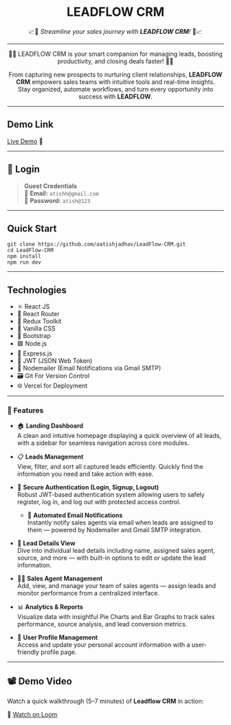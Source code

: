 <div align="center">

# **LEADFLOW CRM**  
📈🤝 *Streamline your sales journey with **LEADFLOW CRM**!* 🤝📈  
<hr/>

<p>
<span> 💼🚀 LEADFLOW CRM is your smart companion for managing leads, boosting productivity, and closing deals faster! 💼🚀 </span>

From capturing new prospects to nurturing client relationships, **LEADFLOW CRM** empowers sales teams with intuitive tools and real-time insights.  
Stay organized, automate workflows, and turn every opportunity into success with **LEADFLOW**.
</p>

</div>

---
## Demo Link

[Live Demo](https://anvaya-frontend-peach.vercel.app/) 🚀

---

## 🔐 Login

> **Guest Credentials** <br>
> 📧 **Email:** `atishh@gmail.com`  
> 🔑 **Password:** `atish@123`  

---

## Quick Start

```
git clone https://github.com/aatishjadhav/LeadFlow-CRM.git
cd LeadFlow-CRM
npm install
npm run dev

```

---
## Technologies
- ⚛️ React JS
- 🚦 React Router 
- 🔄 Redux Toolkit
- 🎨 Vanilla CSS 
- 🎀 Bootstrap  
- 🟩 Node.js  
- 🚂 Express.js  
- 🔐 JWT (JSON Web Token) 
- 📧 Nodemailer (Email Notifications via Gmail SMTP) 
- 🗃️ Git For Version Control
- 🌐 Vercel for Deployment

---

### 🚀 Features

- 🏠 **Landing Dashboard**  
  A clean and intuitive homepage displaying a quick overview of all leads, with a sidebar for seamless navigation across core modules.

- 📋 **Leads Management**  
  View, filter, and sort all captured leads efficiently. Quickly find the information you need and take action with ease.

- 🔐 **Secure Authentication (Login, Signup, Logout)**  
  Robust JWT-based authentication system allowing users to safely register, log in, and log out with protected access control.

  - 📧 **Automated Email Notifications**  
  Instantly notify sales agents via email when leads are assigned to them — powered by Nodemailer and Gmail SMTP integration.

- 📄 **Lead Details View**  
  Dive into individual lead details including name, assigned sales agent, source, and more — with built-in options to edit or update the lead information.

- 🧑‍💼 **Sales Agent Management**  
  Add, view, and manage your team of sales agents — assign leads and monitor performance from a centralized interface.

- 📊 **Analytics & Reports**  
  Visualize data with insightful Pie Charts and Bar Graphs to track sales performance, source analysis, and lead conversion metrics.

- 👤 **User Profile Management**  
  Access and update your personal account information with a user-friendly profile page.

---

## 📽️ Demo Video

Watch a quick walkthrough (5–7 minutes) of **Leadflow CRM** in action:

🔗 [Watch on Loom](https://www.loom.com/share/your-video-id)
